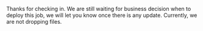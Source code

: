 Thanks for checking in. We are still waiting for business decision when to deploy this job, we will let you know once there is any update. Currently, we are not dropping files.
